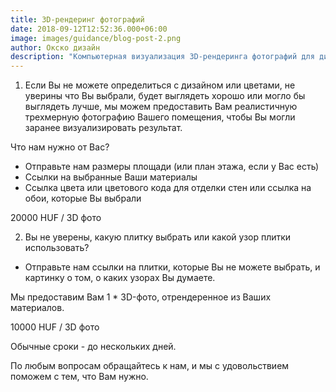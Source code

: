 ```yaml
---
title: 3D-рендеринг фотографий
date: 2018-09-12T12:52:36.000+06:00
image: images/guidance/blog-post-2.png
author: Окско дизайн
description: "Компьютерная визуализация 3D-рендеринга фотографий для дизайна интерьера"
---
```


1. Если Вы не можете определиться с дизайном или цветами, не уверины что Вы выбрали, будет выглядеть хорошо или могло бы выглядеть лучше, мы можем предоставить Вам реалистичную трехмерную фотографию Вашего помещения, чтобы Вы могли заранее визуализировать результат.

Что нам нужно от Вас?
- Отправьте нам размеры площади (или план этажа, если у Вас есть)
- Ссылки на выбранные Ваши материалы
- Ссылка цвета или цветового кода для отделки стен или ссылка на обои, которые Вы выбрали

20000 HUF / 3D фото

2. Вы не уверены, какую плитку выбрать или какой узор плитки использовать?

- Отправьте нам ссылки на плитки, которые Вы не можете выбрать, и картинку о том, о каких узорах Вы думаете.

Мы предоставим Вам 1 * 3D-фото, отрендеренное из Ваших материалов.

10000 HUF / 3D фото


Обычные сроки - до нескольких дней.

По любым вопросам обращайтесь к нам, и мы с удовольствием поможем с тем, что Вам нужно.